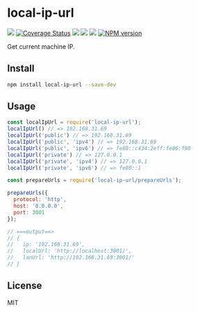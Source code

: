 local-ip-url
===

![](http://jaywcjlove.github.io/sb/status/no-dependencies.svg)
[![Coverage Status](https://jaywcjlove.github.io/local-ip-url/badges.svg)](https://jaywcjlove.github.io/local-ip-url/lcov-report/)
[![](https://img.shields.io/github/forks/react-doc/local-ip-url.svg)](https://github.com/react-doc/local-ip-url/network)
[![](https://img.shields.io/github/stars/react-doc/local-ip-url.svg)](https://github.com/react-doc/local-ip-url/stargazers)
[![](https://img.shields.io/github/release/react-doc/local-ip-url.svg)](https://github.com/react-doc/local-ip-url/releases)
[![NPM version](https://img.shields.io/npm/v/local-ip-url.svg?style=flat)](https://npmjs.org/package/local-ip-url)

Get current machine IP.

## Install

```bash
npm install local-ip-url --save-dev
```

## Usage

```js
const localIpUrl = require('local-ip-url');
localIpUrl() // => 192.168.31.69
localIpUrl('public') // => 192.168.31.69
localIpUrl('public', 'ipv4') // => 192.168.31.69
localIpUrl('public', 'ipv6') // => fe80::c434:2eff:fe06:f90
localIpUrl('private') // => 127.0.0.1
localIpUrl('private', 'ipv4') // => 127.0.0.1
localIpUrl('private', 'ipv6') // => fe80::1
```

```js
const prepareUrls = require('local-ip-url/prepareUrls');

prepareUrls({
  protocol: 'http',
  host: '0.0.0.0',
  port: 3001
});

// ===output==>
// {
//   ip: '192.168.31.69',
//   localUrl: 'http://localhost:3001/',
//   lanUrl: 'http://192.168.31.69:3001/'
// }
```

## License

MIT
